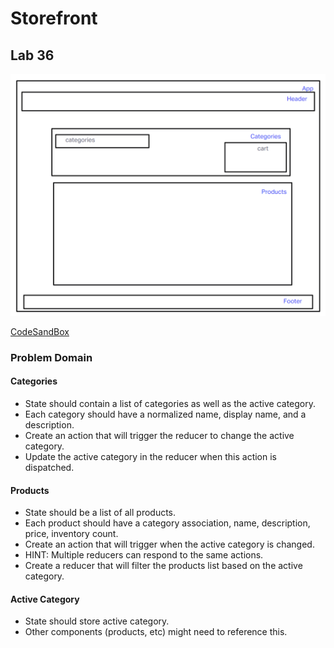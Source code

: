 # Storefront

## Lab 36 

![UML](./assets/lab37.png)

[CodeSandBox](https://codesandbox.io/p/github/j-davitt/storefront/redux?file=README.md&workspace=%257B%2522activeFilepath%2522%253A%2522README.md%2522%252C%2522openFiles%2522%253A%255B%255D%252C%2522sidebarPanel%2522%253A%2522EXPLORER%2522%252C%2522gitSidebarPanel%2522%253A%2522COMMIT%2522%252C%2522spaces%2522%253A%257B%2522clg1llk5y004d356n8bju73k9%2522%253A%257B%2522key%2522%253A%2522clg1llk5y004d356n8bju73k9%2522%252C%2522name%2522%253A%2522Default%2522%252C%2522devtools%2522%253A%255B%257B%2522key%2522%253A%2522clg1llk5y004e356nuj8xxcl9%2522%252C%2522type%2522%253A%2522PROJECT_SETUP%2522%252C%2522isMinimized%2522%253Afalse%257D%255D%257D%257D%252C%2522currentSpace%2522%253A%2522clg1llk5y004d356n8bju73k9%2522%252C%2522spacesOrder%2522%253A%255B%2522clg1llk5y004d356n8bju73k9%2522%255D%252C%2522hideCodeEditor%2522%253Afalse%257D)

### Problem Domain

#### Categories
- State should contain a list of categories as well as the active category.
- Each category should have a normalized name, display name, and a description.
- Create an action that will trigger the reducer to change the active category.
- Update the active category in the reducer when this action is dispatched.
#### Products
- State should be a list of all products.
- Each product should have a category association, name, description, price, inventory count.
- Create an action that will trigger when the active category is changed.
- HINT: Multiple reducers can respond to the same actions.
- Create a reducer that will filter the products list based on the active category.
#### Active Category
- State should store active category.
- Other components (products, etc) might need to reference this.


